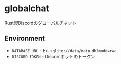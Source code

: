 # globalchat
Rust製Discordのグローバルチャット

## Environment
- `DATABASE_URL` - Ex. `sqlite://data/main.db?mode=rwc`
- `DISCORD_TOKEN` - Discordボットのトークン